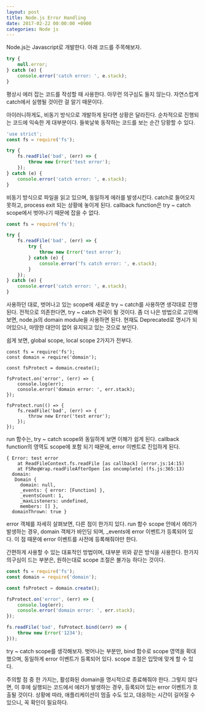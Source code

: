 ```yaml
---
layout: post
title: Node.js Error Handling
date: 2017-02-22 00:00:00 +0900
categories: Node js
---
```


Node.js는 Javascript로 개발한다. 아래 코드를 주목해보자.

```javascript
try {
    null.error;
} catch (e) {
    console.error('catch error: ', e.stack);
}
```

평상시 에러 잡는 코드를 작성할 때 사용한다. 아무런 의구심도 들지 않는다.
자연스럽게 catch에서 실행될 것이란 걸 알기 때문이다.

아이러니하게도, 비동기 방식으로 개발하게 된다면 상황은 달라진다.
순차적으로 진행되는 코드에 익숙한 게 대부분이다. 들쑥날쑥 동작하는 코드를 보는 순간 당황할 수 있다.

```javascript
'use strict';
const fs = require('fs');

try {
    fs.readFile('bad', (err) => {
        throw new Error('test error');
    });
} catch (e) {
    console.error('catch error: ', e.stack);
}
```

비동기 방식으로 파일을 읽고 있으며, 동일하게 에러를 발생시킨다.
catch로 들어오지 못하고, process exit 되는 상황에 놓이게 된다.
callback function은 try ~ catch scope에서 벗어나기 때문에 잡을 수 없다.

```javascript
const fs = require('fs');

try {
    fs.readFile('bad', (err) => {
        try {
            throw new Error('test error');
        } catch (e) {
            console.error('fs catch error: ', e.stack);
        }
    });
} catch (e) {
    console.error('catch error: ', e.stack);
}
```

사용하던 대로, 벗어나고 있는 scope에 새로운 try ~ catch를 사용하면 생각대로 진행된다.
전적으로 의존한다면, try ~ catch 천국이 될 것이다.
좀 더 나은 방법으로 고민해보면, node.js의 domain module을 사용하면 된다.
현재도 Deprecated로 명시가 되어있으나, 마땅한 대안이 없어 유지되고 있는 것으로 보인다.

쉽게 보면, global scope, local scope 2가지가 전부다.

```
const fs = require('fs');
const domain = require('domain');

const fsProtect = domain.create();

fsProtect.on('error', (err) => {
    console.log(err);
    console.error('domain error: ', err.stack);
});

fsProtect.run(() => {
    fs.readFile('bad', (err) => {
        throw new Error('test error');
    });
});
```

run 함수는, try ~ catch scope와 동일하게 보면 이해가 쉽게 된다.
callback function의 영역도 scope에 포함 되기 때문에, error 이벤트로 진입하게 된다.

```
{ Error: test error
    at ReadFileContext.fs.readFile [as callback] (error.js:14:15)
    at FSReqWrap.readFileAfterOpen [as oncomplete] (fs.js:365:13)
  domain:
   Domain {
     domain: null,
     _events: { error: [Function] },
     _eventsCount: 1,
     _maxListeners: undefined,
     members: [] },
  domainThrown: true }
```

error 객체를 자세히 살펴보면, 다른 점이 한가지 있다. run 함수 scope 안에서 에러가 발생하는 경우,
domain 객체가 바인딩 되며, _events에 error 이벤트가 등록되어 있다. 이 점 때문에 error 이벤트를 사전에 등록해줘야만 한다.

간편하게 사용할 수 있는 대표적인 방법이며, 대부분 위와 같은 방식을 사용한다.
한가지 의구심이 드는 부분은, 원하는대로 scope 조절은 불가능 하다는 것이다.

```javascript
const fs = require('fs');
const domain = require('domain');

const fsProtect = domain.create();

fsProtect.on('error', (err) => {
    console.log(err);
    console.error('domain error: ', err.stack);
});

fs.readFile('bad', fsProtect.bind((err) => {
    throw new Error('1234');
}));
```

try ~ catch scope를 생각해보자. 벗어나는 부분만, bind 함수로 scope 영역을 확대했으며,
동일하게 error 이벤트가 등록되어 있다. scope 조절은 입맛에 맞게 할 수 있다.

주의할 점 중 한 가지는, 활성화된 domain을 명시적으로 종료해줘야 한다.
그렇지 않다면, 이 후에 실행되는 코드에서 에러가 발생하는 경우, 등록되어 있는 error 이벤트가 호출될 것이다.
상황에 따라, 애플리케이션이 멈출 수도 있고, 대응하는 시간이 길어질 수 있으니, 꼭 확인이 필요하다.
